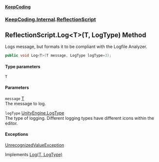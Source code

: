 #### [KeepCoding](index.md 'index')
### [KeepCoding.Internal](KeepCoding_Internal.md 'KeepCoding.Internal').[ReflectionScript](ReflectionScript.md 'KeepCoding.Internal.ReflectionScript')
## ReflectionScript.Log&lt;T&gt;(T, LogType) Method
Logs message, but formats it to be compliant with the Logfile Analyzer.  
```csharp
public void Log<T>(T message, LogType logType=3);
```
#### Type parameters
<a name='KeepCoding_Internal_ReflectionScript_Log_T_(T_LogType)_T'></a>
`T`  
  
#### Parameters
<a name='KeepCoding_Internal_ReflectionScript_Log_T_(T_LogType)_message'></a>
`message` [T](ReflectionScript_Log_yFLBbN6vsoZBz7musTRZ_A.md#KeepCoding_Internal_ReflectionScript_Log_T_(T_LogType)_T 'KeepCoding.Internal.ReflectionScript.Log&lt;T&gt;(T, LogType).T')  
The message to log.
  
<a name='KeepCoding_Internal_ReflectionScript_Log_T_(T_LogType)_logType'></a>
`logType` [UnityEngine.LogType](https://docs.microsoft.com/en-us/dotnet/api/UnityEngine.LogType 'UnityEngine.LogType')  
The type of logging. Different logging types have different icons within the editor.
  
#### Exceptions
[UnrecognizedValueException](UnrecognizedValueException.md 'KeepCoding.Internal.UnrecognizedValueException')  

Implements [Log<T>(T, LogType)](ILog_Log_D5O48+PY35ntCSBU53qA2w.md 'KeepCoding.ILog.Log&lt;T&gt;(T, LogType)')  

